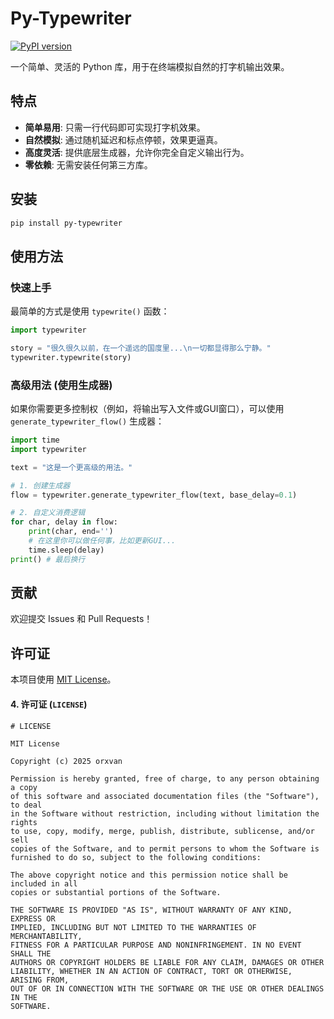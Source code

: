 # Py-Typewriter

[![PyPI version](https://badge.fury.io/py/py-typewriter.svg)](https://badge.fury.io/py/py-typewriter)

一个简单、灵活的 Python 库，用于在终端模拟自然的打字机输出效果。

## 特点

- **简单易用**: 只需一行代码即可实现打字机效果。
- **自然模拟**: 通过随机延迟和标点停顿，效果更逼真。
- **高度灵活**: 提供底层生成器，允许你完全自定义输出行为。
- **零依赖**: 无需安装任何第三方库。

## 安装

```bash
pip install py-typewriter
```

## 使用方法

### 快速上手

最简单的方式是使用 `typewrite()` 函数：

```python
import typewriter

story = "很久很久以前，在一个遥远的国度里...\n一切都显得那么宁静。"
typewriter.typewrite(story)
```

### 高级用法 (使用生成器)

如果你需要更多控制权（例如，将输出写入文件或GUI窗口），可以使用 `generate_typewriter_flow()` 生成器：

```python
import time
import typewriter

text = "这是一个更高级的用法。"

# 1. 创建生成器
flow = typewriter.generate_typewriter_flow(text, base_delay=0.1)

# 2. 自定义消费逻辑
for char, delay in flow:
    print(char, end='')
    # 在这里你可以做任何事，比如更新GUI...
    time.sleep(delay)
print() # 最后换行
```

## 贡献

欢迎提交 Issues 和 Pull Requests！

## 许可证

本项目使用 [MIT License](LICENSE)。


#### 4. 许可证 (`LICENSE`)



```text
# LICENSE

MIT License

Copyright (c) 2025 orxvan

Permission is hereby granted, free of charge, to any person obtaining a copy
of this software and associated documentation files (the "Software"), to deal
in the Software without restriction, including without limitation the rights
to use, copy, modify, merge, publish, distribute, sublicense, and/or sell
copies of the Software, and to permit persons to whom the Software is
furnished to do so, subject to the following conditions:

The above copyright notice and this permission notice shall be included in all
copies or substantial portions of the Software.

THE SOFTWARE IS PROVIDED "AS IS", WITHOUT WARRANTY OF ANY KIND, EXPRESS OR
IMPLIED, INCLUDING BUT NOT LIMITED TO THE WARRANTIES OF MERCHANTABILITY,
FITNESS FOR A PARTICULAR PURPOSE AND NONINFRINGEMENT. IN NO EVENT SHALL THE
AUTHORS OR COPYRIGHT HOLDERS BE LIABLE FOR ANY CLAIM, DAMAGES OR OTHER
LIABILITY, WHETHER IN AN ACTION OF CONTRACT, TORT OR OTHERWISE, ARISING FROM,
OUT OF OR IN CONNECTION WITH THE SOFTWARE OR THE USE OR OTHER DEALINGS IN THE
SOFTWARE.
```